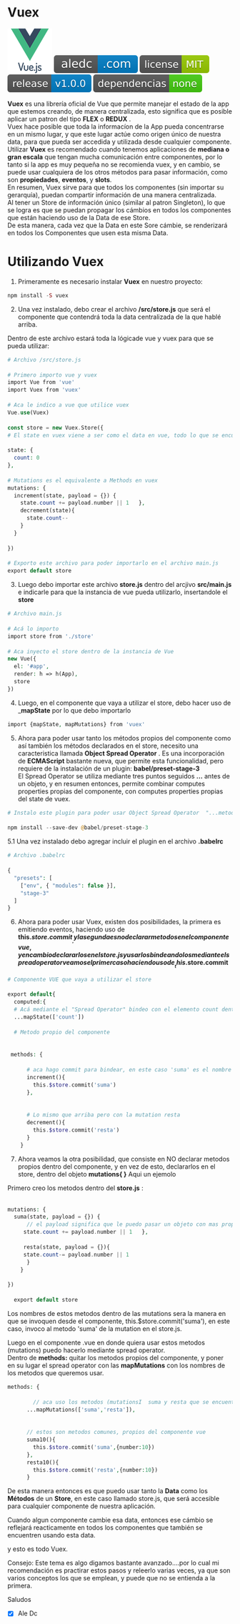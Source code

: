 # Vuex
![vueJS](https://raw.githubusercontent.com/aledc7/vuejs/master/vuelogo.png)
[![aledc.com](https://github.com/aledc7/Scrum-Certification/blob/master/recursos/aledc.com.svg)](https://aledc.com)
[![License](https://github.com/aledc7/Scrum-Certification/blob/master/recursos/mit-license.svg)](https://aledc.com)
[![GitHub release](https://github.com/aledc7/Scrum-Certification/blob/master/recursos/release.svg)](https://aledc.com)
[![Dependencies](https://github.com/aledc7/Scrum-Certification/blob/master/recursos/dependencias-none.svg)](https://aledc.com)


__Vuex__ es una librería oficial de Vue que permite manejar el estado de la app que estemos creando, de manera centralizada, esto significa que es posible aplicar un patron del tipo __FLEX__ o __REDUX__ .  
Vuex hace posible que toda la informacíon de la App pueda concentrarse en un mismo lugar, y que este lugar actúe como origen único de nuestra data, para que pueda ser accedida y utilizada desde cualquier componente.  
Utilizar __Vuex__ es recomendado cuando tenemos aplicaciones de __mediana o gran escala__ que tengan mucha comunicación entre componentes, por lo tanto si la app es muy pequeña no se recomienda vuex, y en cambio, se puede usar cualquiera de los otros métodos para pasar información, como son __propiedades__, __eventos__, y __slots__.   
En resumen, Vuex sirve para que todos los componentes (sin importar su gerarquía), puedan compartir información de una manera centralizada.  
Al tener un Store de información único (similar al patron Singleton), lo que se logra es que se puedan propagar los cámbios en todos los componentes que están haciendo uso de la Data de ese Store.  
De esta manera, cada vez que la Data en este Sore cámbie, se renderizará en todos los Componentes que usen esta misma Data.  

# Utilizando Vuex


1.  Primeramente es necesario instalar __Vuex__ en nuestro proyecto:
```php
npm install -S vuex
````

2. Una vez instalado, debo crear el archivo __/src/store.js__ que será el componente que contendrá toda la data centralizada de la que hablé arriba.  

Dentro de este archivo estará toda la lógicade vue y vuex para que se pueda utilizar:   

```php
# Archivo /src/store.js

# Primero importo vue y vuex
import Vue from 'vue'
import Vuex from 'vuex'

# Aca le indico a vue que utilice vuex
Vue.use(Vuex)

const store = new Vuex.Store({
# El state en vuex viene a ser como el data en vue, todo lo que se encuentre aca es lo que se va a poder compartir en todos los componentes

state: {
  count: 0
},

# Mutations es el equivalente a Methods en vuex
mutations: {
  increment(state, payload = {}) {
    state.count += payload.number || 1   },
    decrement(state){
      state.count--
    }
  }

})

# Exporto este archivo para poder importarlo en el archivo main.js
export default store
````

3. Luego debo importar este archivo __store.js__ dentro del arcjivo __src/main.js__  e indicarle para que la instancia de vue pueda utilizarlo, insertandole el __store__ 

```php
# Archivo main.js

# Acá lo importo
import store from './store'

# Aca inyecto el store dentro de la instancia de Vue
new Vue({
  el: '#app',
  render: h => h(App),
  store
})
````

4. Luego, en el componente que vaya a utilizar el store, debo hacer uso de ___mapState__ por lo que debo importarlo 

```php
import {mapState, mapMutations} from 'vuex'
````

5. Ahora para poder usar tanto los métodos propios del componente como así también los métodos declarados en el store, necesito una caracteristica llamada __Object Spread Operator__ . Es una incorporación  de __ECMAScript__ bastante nueva, que permite esta funcionalidad, pero requiere de la instalación de un plugin:  __babel/preset-stage-3__  
El Spread Operator se utiliza mediante tres puntos seguidos __...__ antes de un objeto, y en resumen entonces, permite combinar computes properties propias del componente, con computes properties propias del state de vuex.   

```php
# Instalo este plugin para poder usar Object Spread Operator  "...metodo     ...estado"

npm install --save-dev @babel/preset-stage-3
````

5.1 Una vez instalado debo agregar incluir el plugin en el archivo __.babelrc__
```php
# Archivo .babelrc

{
  "presets": [
    ["env", { "modules": false }],
    "stage-3"
  ]
}
````

6. Ahora para poder usar Vuex, existen dos posibilidades, la primera es emitiendo eventos, haciendo uso de __this.$store.commit__ , y la segunda es no declarar metodos en el componente vue, y en cambio declararlos en el store.js y usarlos bindeandolos mediante el spread operator veamos el primer caso haciendo uso de __this.$store.commit__   



```php
# Componente VUE que vaya a utilizar el store

export default{
  computed:{
  # Acá mediante el "Spread Operator" bindeo con el elemento count dentro del archivo store.js 
  ...mapState(['count'])
  
  # Metodo propio del componente
  
      
 methods: {
 
      # aca hago commit para bindear, en este caso 'suma' es el nombre de la mutation que vive en en el archivo store.js
      increment(){
        this.$store.commit('suma')
      },
      
      
      # Lo mismo que arriba pero con la mutation resta
      decrement(){       
        this.$store.commit('resta')
      }
    }     
````

7. Ahora veamos la otra posibilidad, que consiste en NO declarar metodos propios dentro del componente, y en vez de esto, declararlos en el store, dentro del objeto __mutations{ }__  Aqui un ejemolo 


Primero creo los metodos dentro del __store.js__ :
```php

mutations: {
  suma(state, payload = {}) {
      // el payload significa que le puedo pasar un objeto con mas propiedades ademas del state
     state.count += payload.number || 1   },
     
     resta(state, payload = {}){
     state.count-= payload.number || 1
      }
    }

})

  export default store  
````

Los nombres de estos metodos dentro de las mutations sera la manera en que se invoquen desde el componente, this.$store.commit('suma'), en este caso, invoco al metodo 'suma' de la mutation en el store.js.    


Luego en el componente .vue en donde quiera usar estos metodos (mutations) puedo hacerlo mediante spread operator.  
Dentro de __methods:__  quitar los metodos propios del componente, y poner en su lugar el spread operator con las __mapMutations__ con los nombres de los metodos que queremos usar.

```php
methods: {

        // aca uso los metodos (mutationsI  suma y resta que se encuentran en el archivo store.js
      ...mapMutations(['suma','resta']),
      
      
      // estos son metodos comunes, propios del componente vue
      suma10(){
        this.$store.commit('suma',{number:10})
      },
      resta10(){
        this.$store.commit('resta',{number:10})
      }
````



De esta manera entonces es que puedo usar tanto la __Data__ como los __Métodos__ de un __Store__, en este caso llamado store.js,  que será accesible para cualquier componente de nuestra aplicación.

Cuando algun componente cambie esa data, entonces ese cámbio se reflejará reacticamente en todos los componentes que también se encuentren usando esta data.


y esto es todo Vuex.


Consejo:  Este tema es algo digamos bastante avanzado....por lo cual mi recomendación es practirar estos pasos y releerlo varias veces, ya que son varios conceptos los que se emplean, y puede que no se entienda a la primera.


Saludos

- [x] Ale Dc








